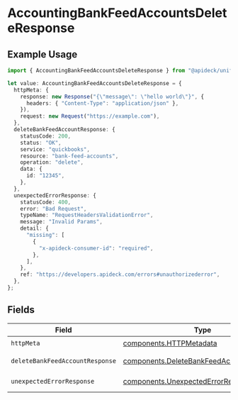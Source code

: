 # AccountingBankFeedAccountsDeleteResponse

## Example Usage

```typescript
import { AccountingBankFeedAccountsDeleteResponse } from "@apideck/unify/models/operations";

let value: AccountingBankFeedAccountsDeleteResponse = {
  httpMeta: {
    response: new Response("{\"message\": \"hello world\"}", {
      headers: { "Content-Type": "application/json" },
    }),
    request: new Request("https://example.com"),
  },
  deleteBankFeedAccountResponse: {
    statusCode: 200,
    status: "OK",
    service: "quickbooks",
    resource: "bank-feed-accounts",
    operation: "delete",
    data: {
      id: "12345",
    },
  },
  unexpectedErrorResponse: {
    statusCode: 400,
    error: "Bad Request",
    typeName: "RequestHeadersValidationError",
    message: "Invalid Params",
    detail: {
      "missing": [
        {
          "x-apideck-consumer-id": "required",
        },
      ],
    },
    ref: "https://developers.apideck.com/errors#unauthorizederror",
  },
};
```

## Fields

| Field                                                                                                | Type                                                                                                 | Required                                                                                             | Description                                                                                          |
| ---------------------------------------------------------------------------------------------------- | ---------------------------------------------------------------------------------------------------- | ---------------------------------------------------------------------------------------------------- | ---------------------------------------------------------------------------------------------------- |
| `httpMeta`                                                                                           | [components.HTTPMetadata](../../models/components/httpmetadata.md)                                   | :heavy_check_mark:                                                                                   | N/A                                                                                                  |
| `deleteBankFeedAccountResponse`                                                                      | [components.DeleteBankFeedAccountResponse](../../models/components/deletebankfeedaccountresponse.md) | :heavy_minus_sign:                                                                                   | Bank Feed Accounts                                                                                   |
| `unexpectedErrorResponse`                                                                            | [components.UnexpectedErrorResponse](../../models/components/unexpectederrorresponse.md)             | :heavy_minus_sign:                                                                                   | Unexpected error                                                                                     |